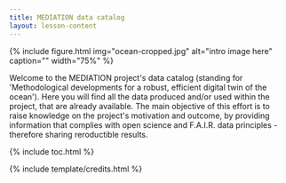 ```yaml
---
title: MEDIATION data catalog
layout: lesson-content
---
```


{% include figure.html img="ocean-cropped.jpg" alt="intro image here" caption="" width="75%" %}

Welcome to the MEDIATION project's data catalog (standing for 'Methodological developments for a robust, efficient digital twin of the ocean'). Here you will find all the data produced and/or used within the project, that are already available. The main objective of this effort is to raise knowledge on the project's motivation and outcome, by providing information that complies with open science and F.A.I.R. data principles - therefore sharing reroductible results. 

{% include toc.html %}

{% include template/credits.html %}
